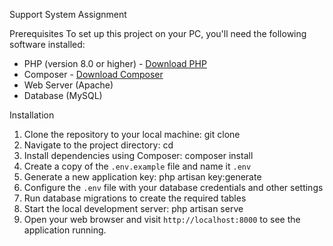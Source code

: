 Support System Assignment

Prerequisites
To set up this project on your PC, you'll need the following software installed:
- PHP (version 8.0 or higher) - [Download PHP](https://www.php.net/downloads.php)
- Composer - [Download Composer](https://getcomposer.org/download/)
- Web Server (Apache)
- Database (MySQL)

Installation
1. Clone the repository to your local machine: git clone <repository-url>
2. Navigate to the project directory: cd <project-directory>
3. Install dependencies using Composer: composer install
4. Create a copy of the `.env.example` file and name it `.env`
5. Generate a new application key: php artisan key:generate
6. Configure the `.env` file with your database credentials and other settings
7. Run database migrations to create the required tables
8. Start the local development server: php artisan serve
9. Open your web browser and visit `http://localhost:8000` to see the application running.
